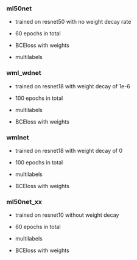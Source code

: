### ml50net

- trained on resnet50 with no weight decay rate

- 60 epochs in total

- BCEloss with weights

- multilabels

### wml\_wdnet

- trained on resnet18 with weight decay of 1e-6

- 100 epochs in total 

- multilabels

- BCEloss with weights

### wmlnet

- trained on resnet18 with weight decay of 0 

- 100 epochs in total 

- multilabels

- BCEloss with weights

### ml50net\_xx

- trained on resnet10 without weight decay

- 60 epochs in total

- multilabels

- BCEloss with weights
